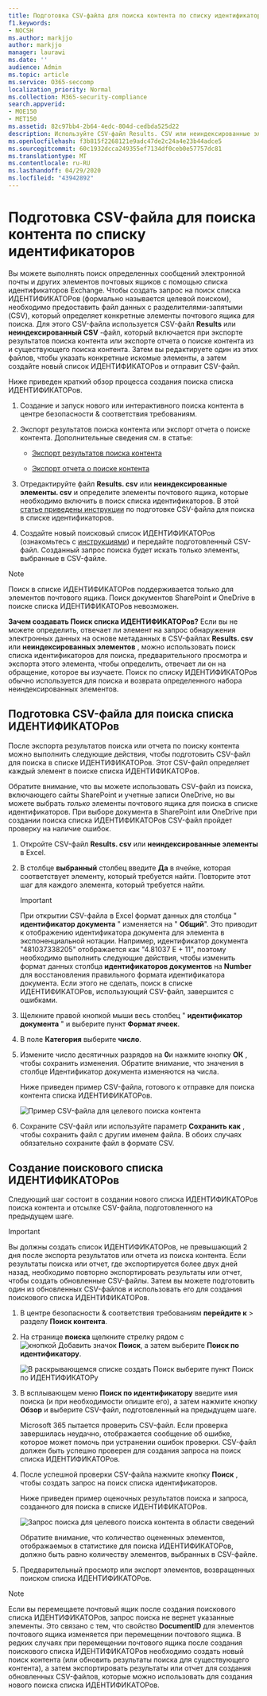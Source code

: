 ```yaml
---
title: Подготовка CSV-файла для поиска контента по списку идентификаторов
f1.keywords:
- NOCSH
ms.author: markjjo
author: markjjo
manager: laurawi
ms.date: ''
audience: Admin
ms.topic: article
ms.service: O365-seccomp
localization_priority: Normal
ms.collection: M365-security-compliance
search.appverid:
- MOE150
- MET150
ms.assetid: 82c97bb4-2b64-4edc-804d-cedbda525d22
description: Используйте CSV-файл Results. CSV или неиндексированные элементы из существующего поиска контента, чтобы создать поиск списка ИДЕНТИФИКАТОРов, который возвращает определенные сообщения электронной почты. Поиск в списке ИДЕНТИФИКАТОРов обычно используется для возврата частично индексированных элементов почтового ящика.
ms.openlocfilehash: f3b815f2268121e9adc47de2c24a4e23b44adce5
ms.sourcegitcommit: 60c1932dcca249355ef7134df0ceb0e57757dc81
ms.translationtype: MT
ms.contentlocale: ru-RU
ms.lasthandoff: 04/29/2020
ms.locfileid: "43942892"
---
```

# <a name="prepare-a-csv-file-for-an-id-list-content-search"></a>Подготовка CSV-файла для поиска контента по списку идентификаторов

Вы можете выполнять поиск определенных сообщений электронной почты и других элементов почтовых ящиков с помощью списка идентификаторов Exchange. Чтобы создать запрос на поиск списка ИДЕНТИФИКАТОРов (формально называется целевой поиском), необходимо предоставить файл данных с разделителями-запятыми (CSV), который определяет конкретные элементы почтового ящика для поиска. Для этого CSV-файла используется CSV-файл **Results** или **неиндексированный CSV** -файл, который включается при экспорте результатов поиска контента или экспорте отчета о поиске контента из и существующего поиска контента. Затем вы редактируете один из этих файлов, чтобы указать конкретные искомые элементы, а затем создайте новый список ИДЕНТИФИКАТОРов и отправит CSV-файл.

Ниже приведен краткий обзор процесса создания поиска списка ИДЕНТИФИКАТОРов.

1. Создание и запуск нового или интерактивного поиска контента в центре безопасности & соответствия требованиям.

2. Экспорт результатов поиска контента или экспорт отчета о поиске контента. Дополнительные сведения см. в статье:

    - [Экспорт результатов поиска контента](export-search-results.md)

    - [Экспорт отчета о поиске контента](export-a-content-search-report.md)

3. Отредактируйте файл **Results. csv** или **неиндексированные элементы. csv** и определите элементы почтового ящика, которые необходимо включить в поиск списка идентификаторов. В этой [статье приведены инструкции](#prepare-the-csv-file-for-an-id-list-search) по подготовке CSV-файла для поиска в списке идентификаторов.

4. Создайте новый поисковый список ИДЕНТИФИКАТОРов (ознакомьтесь с [инструкциями](#create-an-id-list-search)) и передайте подготовленный CSV-файл. Созданный запрос поиска будет искать только элементы, выбранные в CSV-файле.

> [!NOTE]
> Поиск в списке ИДЕНТИФИКАТОРов поддерживается только для элементов почтового ящика. Поиск документов SharePoint и OneDrive в поиске списка ИДЕНТИФИКАТОРов невозможен.

 **Зачем создавать Поиск списка ИДЕНТИФИКАТОРов?** Если вы не можете определить, отвечает ли элемент на запрос обнаружения электронных данных на основе метаданных в CSV-файлах **Results. csv** или **неиндексированных элементов** , можно использовать поиск списка идентификаторов для поиска, предварительного просмотра и экспорта этого элемента, чтобы определить, отвечает ли он на обращение, которое вы изучаете. Поиск по списку ИДЕНТИФИКАТОРов обычно используется для поиска и возврата определенного набора неиндексированных элементов.

## <a name="prepare-the-csv-file-for-an-id-list-search"></a>Подготовка CSV-файла для поиска списка ИДЕНТИФИКАТОРов

После экспорта результатов поиска или отчета по поиску контента можно выполнить следующие действия, чтобы подготовить CSV-файл для поиска в списке ИДЕНТИФИКАТОРов. Этот CSV-файл определяет каждый элемент в поиске списка ИДЕНТИФИКАТОРов.

Обратите внимание, что вы можете использовать CSV-файл из поиска, включающего сайты SharePoint и учетные записи OneDrive, но вы можете выбрать *только* элементы почтового ящика для поиска в списке идентификаторов. При выборе документа в SharePoint или OneDrive при создании поиска списка ИДЕНТИФИКАТОРов CSV-файл пройдет проверку на наличие ошибок.

1. Откройте CSV-файл **Results. csv** или **неиндексированные элементы** в Excel.

2. В столбце **выбранный** столбец введите **Да** в ячейке, которая соответствует элементу, который требуется найти. Повторите этот шаг для каждого элемента, который требуется найти.

    > [!IMPORTANT]
    > При открытии CSV-файла в Excel формат данных для столбца " **идентификатор документа** " изменяется на " **Общий**". Это приводит к отображению идентификатора документа для элемента в экспоненциальной нотации. Например, идентификатор документа "481037338205" отображается как "4.81037 E + 11", поэтому необходимо выполнить следующие действия, чтобы изменить формат данных столбца **идентификаторов документов** на **Number** для восстановления правильного формата идентификатора документа. Если этого не сделать, поиск в списке ИДЕНТИФИКАТОРов, использующий CSV-файл, завершится с ошибками.

3. Щелкните правой кнопкой мыши весь столбец " **идентификатор документа** " и выберите пункт **Формат ячеек**.

4. В поле **Категория** выберите **число**.

5. Измените число десятичных разрядов на **0**и нажмите кнопку **ОК** , чтобы сохранить изменения. Обратите внимание, что значения в столбце Идентификатор документа изменяются на числа.

    Ниже приведен пример CSV-файла, готового к отправке для поиска контента списка ИДЕНТИФИКАТОРов.

    ![Пример CSV-файла для целевого поиска контента](../media/8371b8cb-1638-496e-9be1-fe1565757d67.png)

6. Сохраните CSV-файл или используйте параметр **Сохранить как** , чтобы сохранить файл с другим именем файла. В обоих случаях обязательно сохраните файл в формате CSV.

## <a name="create-an-id-list-search"></a>Создание поискового списка ИДЕНТИФИКАТОРов

Следующий шаг состоит в создании нового списка ИДЕНТИФИКАТОРов поиска контента и отсылке CSV-файла, подготовленного на предыдущем шаге.

> [!IMPORTANT]
> Вы должны создать список ИДЕНТИФИКАТОРов, не превышающий 2 дня после экспорта результатов или отчета из поиска контента. Если результаты поиска или отчет, где экспортируется более двух дней назад, необходимо повторно экспортировать результаты или отчет, чтобы создать обновленные CSV-файлы. Затем вы можете подготовить один из обновленных CSV-файлов и использовать его для создания поискового списка ИДЕНТИФИКАТОРов.

1. В центре безопасности & соответствия требованиям **перейдите к** \> разделу **Поиск контента**.

2. На странице **поиска** щелкните стрелку рядом с ![кнопкой Добавить значок](../media/8ee52980-254b-440b-99a2-18d068de62d3.gif) **Поиск**, а затем выберите **Поиск по идентификатору**.

    ![В раскрывающемся списке создать Поиск выберите пункт Поиск по ИДЕНТИФИКАТОРу](../media/e65f9942-09b2-4127-865e-e64029a590df.png)

3. В всплывающем меню **Поиск по идентификатору** введите имя поиска (и при необходимости опишите его), а затем нажмите кнопку **Обзор** и выберите CSV-файл, подготовленный на предыдущем шаге.

    Microsoft 365 пытается проверить CSV-файл. Если проверка завершилась неудачно, отображается сообщение об ошибке, которое может помочь при устранении ошибок проверки. CSV-файл должен быть успешно проверен для создания запроса на поиск списка ИДЕНТИФИКАТОРов.

4. После успешной проверки CSV-файла нажмите кнопку **Поиск** , чтобы создать запрос на поиск списка идентификаторов.

    Ниже приведен пример оценочных результатов поиска и запроса, созданного для поиска в списке ИДЕНТИФИКАТОРов.

    ![Запрос поиска для целевого поиска контента в области сведений](../media/dbd9e570-c04b-4056-a8a7-37e9916ec683.png)

    Обратите внимание, что количество оцененных элементов, отображаемых в статистике для поиска ИДЕНТИФИКАТОРов, должно быть равно количеству элементов, выбранных в CSV-файле.

5. Предварительный просмотр или экспорт элементов, возвращенных поиском списка ИДЕНТИФИКАТОРов.

> [!NOTE]
> Если вы перемещаете почтовый ящик после создания поискового списка ИДЕНТИФИКАТОРов, запрос поиска не вернет указанные элементы. Это связано с тем, что свойство **DocumentID** для элементов почтового ящика изменяется при перемещении почтового ящика. В редких случаях при перемещении почтового ящика после создания поискового списка ИДЕНТИФИКАТОРов необходимо создать новый поиск контента (или обновить результаты поиска для существующего контента), а затем экспортировать результаты или отчет для создания обновленных CSV-файлов, которые можно использовать для создания нового поиска списка ИДЕНТИФИКАТОРов.
